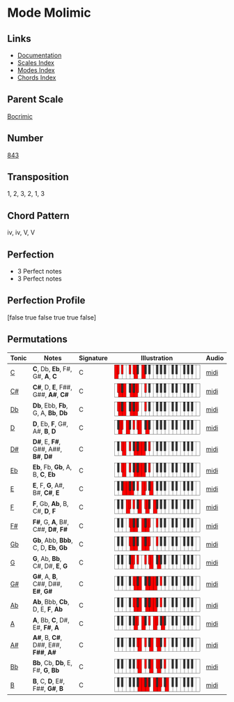 # Mode Molimic

## Links

- [Documentation](README.md)
- [Scales Index](Scales.md)
- [Modes Index](Modes.md)
- [Chords Index](Chords.md)

## Parent Scale

[Bocrimic](ScaleBocrimic.md)

## Number

[843](https://ianring.com/musictheory/scales/843)

## Transposition

1, 2, 3, 2, 1, 3

## Chord Pattern

iv, iv, V, V

## Perfection

- 3 Perfect notes
- 3 Perfect notes

## Perfection Profile

[false true false true true false]

## Permutations

| Tonic | Notes | Signature | Illustration | Audio |
|-------|-------|-----------|--------------|-------|
| [C](ModeCNaturalMolimic.md) | **C**, Db, **Eb**, F#, G#, **A**, **C** | C | ![CNaturalMolimic](ModeCNaturalMolimic.png) | [midi](https://github.com/edipermadi/music/blob/main/docs/ModeCNaturalMolimic.mid?raw=true) |
| [C#](ModeCSharpMolimic.md) | **C#**, D, **E**, F##, G##, **A#**, **C#** | C | ![CSharpMolimic](ModeCSharpMolimic.png) | [midi](https://github.com/edipermadi/music/blob/main/docs/ModeCSharpMolimic.mid?raw=true) |
| [Db](ModeDFlatMolimic.md) | **Db**, Ebb, **Fb**, G, A, **Bb**, **Db** | C | ![DFlatMolimic](ModeDFlatMolimic.png) | [midi](https://github.com/edipermadi/music/blob/main/docs/ModeDFlatMolimic.mid?raw=true) |
| [D](ModeDNaturalMolimic.md) | **D**, Eb, **F**, G#, A#, **B**, **D** | C | ![DNaturalMolimic](ModeDNaturalMolimic.png) | [midi](https://github.com/edipermadi/music/blob/main/docs/ModeDNaturalMolimic.mid?raw=true) |
| [D#](ModeDSharpMolimic.md) | **D#**, E, **F#**, G##, A##, **B#**, **D#** | C | ![DSharpMolimic](ModeDSharpMolimic.png) | [midi](https://github.com/edipermadi/music/blob/main/docs/ModeDSharpMolimic.mid?raw=true) |
| [Eb](ModeEFlatMolimic.md) | **Eb**, Fb, **Gb**, A, B, **C**, **Eb** | C | ![EFlatMolimic](ModeEFlatMolimic.png) | [midi](https://github.com/edipermadi/music/blob/main/docs/ModeEFlatMolimic.mid?raw=true) |
| [E](ModeENaturalMolimic.md) | **E**, F, **G**, A#, B#, **C#**, **E** | C | ![ENaturalMolimic](ModeENaturalMolimic.png) | [midi](https://github.com/edipermadi/music/blob/main/docs/ModeENaturalMolimic.mid?raw=true) |
| [F](ModeFNaturalMolimic.md) | **F**, Gb, **Ab**, B, C#, **D**, **F** | C | ![FNaturalMolimic](ModeFNaturalMolimic.png) | [midi](https://github.com/edipermadi/music/blob/main/docs/ModeFNaturalMolimic.mid?raw=true) |
| [F#](ModeFSharpMolimic.md) | **F#**, G, **A**, B#, C##, **D#**, **F#** | C | ![FSharpMolimic](ModeFSharpMolimic.png) | [midi](https://github.com/edipermadi/music/blob/main/docs/ModeFSharpMolimic.mid?raw=true) |
| [Gb](ModeGFlatMolimic.md) | **Gb**, Abb, **Bbb**, C, D, **Eb**, **Gb** | C | ![GFlatMolimic](ModeGFlatMolimic.png) | [midi](https://github.com/edipermadi/music/blob/main/docs/ModeGFlatMolimic.mid?raw=true) |
| [G](ModeGNaturalMolimic.md) | **G**, Ab, **Bb**, C#, D#, **E**, **G** | C | ![GNaturalMolimic](ModeGNaturalMolimic.png) | [midi](https://github.com/edipermadi/music/blob/main/docs/ModeGNaturalMolimic.mid?raw=true) |
| [G#](ModeGSharpMolimic.md) | **G#**, A, **B**, C##, D##, **E#**, **G#** | C | ![GSharpMolimic](ModeGSharpMolimic.png) | [midi](https://github.com/edipermadi/music/blob/main/docs/ModeGSharpMolimic.mid?raw=true) |
| [Ab](ModeAFlatMolimic.md) | **Ab**, Bbb, **Cb**, D, E, **F**, **Ab** | C | ![AFlatMolimic](ModeAFlatMolimic.png) | [midi](https://github.com/edipermadi/music/blob/main/docs/ModeAFlatMolimic.mid?raw=true) |
| [A](ModeANaturalMolimic.md) | **A**, Bb, **C**, D#, E#, **F#**, **A** | C | ![ANaturalMolimic](ModeANaturalMolimic.png) | [midi](https://github.com/edipermadi/music/blob/main/docs/ModeANaturalMolimic.mid?raw=true) |
| [A#](ModeASharpMolimic.md) | **A#**, B, **C#**, D##, E##, **F##**, **A#** | C | ![ASharpMolimic](ModeASharpMolimic.png) | [midi](https://github.com/edipermadi/music/blob/main/docs/ModeASharpMolimic.mid?raw=true) |
| [Bb](ModeBFlatMolimic.md) | **Bb**, Cb, **Db**, E, F#, **G**, **Bb** | C | ![BFlatMolimic](ModeBFlatMolimic.png) | [midi](https://github.com/edipermadi/music/blob/main/docs/ModeBFlatMolimic.mid?raw=true) |
| [B](ModeBNaturalMolimic.md) | **B**, C, **D**, E#, F##, **G#**, **B** | C | ![BNaturalMolimic](ModeBNaturalMolimic.png) | [midi](https://github.com/edipermadi/music/blob/main/docs/ModeBNaturalMolimic.mid?raw=true) |
